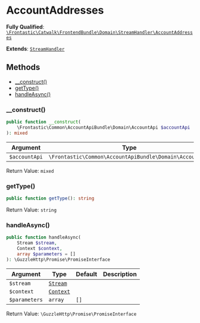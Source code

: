 #  AccountAddresses

**Fully Qualified**: [`\Frontastic\Catwalk\FrontendBundle\Domain\StreamHandler\AccountAddresses`](../../../../../src/php/FrontendBundle/Domain/StreamHandler/AccountAddresses.php)

**Extends**: [`StreamHandler`](../StreamHandler.md)

## Methods

* [__construct()](#__construct)
* [getType()](#gettype)
* [handleAsync()](#handleasync)

### __construct()

```php
public function __construct(
    \Frontastic\Common\AccountApiBundle\Domain\AccountApi $accountApi
): mixed
```

Argument|Type|Default|Description
--------|----|-------|-----------
`$accountApi`|`\Frontastic\Common\AccountApiBundle\Domain\AccountApi`||

Return Value: `mixed`

### getType()

```php
public function getType(): string
```

Return Value: `string`

### handleAsync()

```php
public function handleAsync(
    Stream $stream,
    Context $context,
    array $parameters = []
): \GuzzleHttp\Promise\PromiseInterface
```

Argument|Type|Default|Description
--------|----|-------|-----------
`$stream`|[`Stream`](../Stream.md)||
`$context`|[`Context`](../../../ApiCoreBundle/Domain/Context.md)||
`$parameters`|`array`|`[]`|

Return Value: `\GuzzleHttp\Promise\PromiseInterface`

